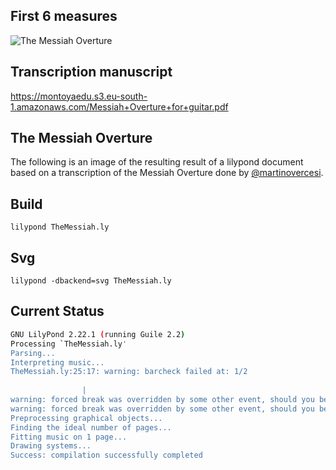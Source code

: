 ## First 6 measures

![The Messiah Overture](https://montoyaedu.s3.eu-south-1.amazonaws.com/TheMessiah-ver1.2.svg)

## Transcription manuscript

https://montoyaedu.s3.eu-south-1.amazonaws.com/Messiah+Overture+for+guitar.pdf

## The Messiah Overture

The following is an image of the resulting result of a lilypond document based on a transcription of the Messiah Overture
done by [@martinovercesi](https://www.instagram.com/martinovercesi/).

## Build

    lilypond TheMessiah.ly

## Svg

    lilypond -dbackend=svg TheMessiah.ly

## Current Status

```bash
GNU LilyPond 2.22.1 (running Guile 2.2)
Processing `TheMessiah.ly'
Parsing...
Interpreting music...
TheMessiah.ly:25:17: warning: barcheck failed at: 1/2
		
                |
warning: forced break was overridden by some other event, should you be using bar checks?
warning: forced break was overridden by some other event, should you be using bar checks?
Preprocessing graphical objects...
Finding the ideal number of pages...
Fitting music on 1 page...
Drawing systems...
Success: compilation successfully completed
```
